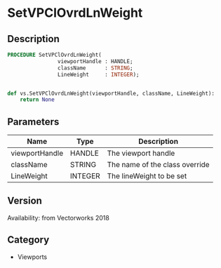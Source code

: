 # SetVPClOvrdLnWeight

## Description
```pascal
PROCEDURE SetVPClOvrdLnWeight(
				viewportHandle : HANDLE;
				className      : STRING;
				LineWeight     : INTEGER);
```

```python

def vs.SetVPClOvrdLnWeight(viewportHandle, className, LineWeight):
    return None
```

## Parameters
|Name|Type|Description|
|---|---|---|
|viewportHandle|HANDLE|The viewport handle|
|className|STRING|The name of the class override|
|LineWeight|INTEGER|The lineWeight to be set|

## Version
Availability: from Vectorworks 2018
## Category
* Viewports

